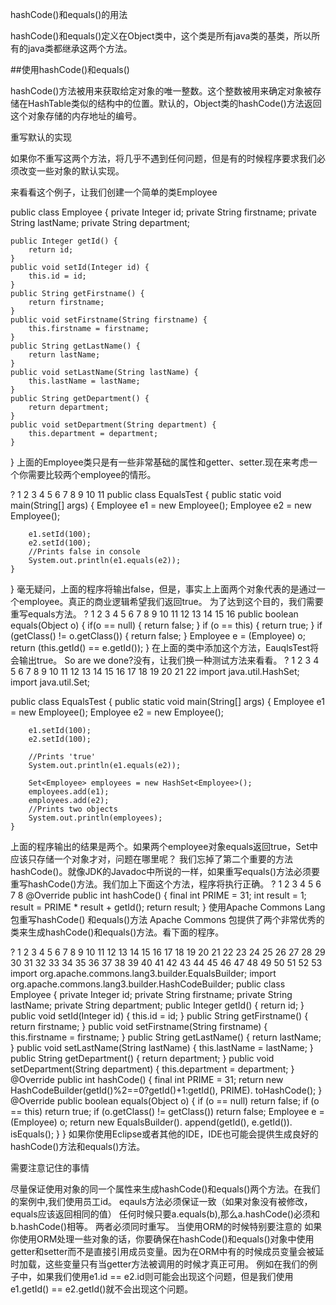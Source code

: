 hashCode()和equals()的用法

hashCode()和equals()定义在Object类中，这个类是所有java类的基类，所以所有的java类都继承这两个方法。

##使用hashCode()和equals()

hashCode()方法被用来获取给定对象的唯一整数。这个整数被用来确定对象被存储在HashTable类似的结构中的位置。默认的，Object类的hashCode()方法返回这个对象存储的内存地址的编号。

重写默认的实现

如果你不重写这两个方法，将几乎不遇到任何问题，但是有的时候程序要求我们必须改变一些对象的默认实现。

来看看这个例子，让我们创建一个简单的类Employee

public class Employee
{
    private Integer id;
    private String firstname;
    private String lastName;
    private String department;
 
    public Integer getId() {
        return id;
    }
    public void setId(Integer id) {
        this.id = id;
    }
    public String getFirstname() {
        return firstname;
    }
    public void setFirstname(String firstname) {
        this.firstname = firstname;
    }
    public String getLastName() {
        return lastName;
    }
    public void setLastName(String lastName) {
        this.lastName = lastName;
    }
    public String getDepartment() {
        return department;
    }
    public void setDepartment(String department) {
        this.department = department;
    }
}
上面的Employee类只是有一些非常基础的属性和getter、setter.现在来考虑一个你需要比较两个employee的情形。


?
1
2
3
4
5
6
7
8
9
10
11
public class EqualsTest {
    public static void main(String[] args) {
        Employee e1 = new Employee();
        Employee e2 = new Employee();
 
        e1.setId(100);
        e2.setId(100);
        //Prints false in console
        System.out.println(e1.equals(e2));
    }
}
毫无疑问，上面的程序将输出false，但是，事实上上面两个对象代表的是通过一个employee。真正的商业逻辑希望我们返回true。 
为了达到这个目的，我们需要重写equals方法。 
?
1
2
3
4
5
6
7
8
9
10
11
12
13
14
15
16
public boolean equals(Object o) {
        if(o == null)
        {
            return false;
        }
        if (o == this)
        {
           return true;
        }
        if (getClass() != o.getClass())
        {
            return false;
        }
        Employee e = (Employee) o;
        return (this.getId() == e.getId());
}
在上面的类中添加这个方法，EauqlsTest将会输出true。 
So are we done?没有，让我们换一种测试方法来看看。 
?
1
2
3
4
5
6
7
8
9
10
11
12
13
14
15
16
17
18
19
20
21
22
import java.util.HashSet;
import java.util.Set;
 
public class EqualsTest
{
    public static void main(String[] args)
    {
        Employee e1 = new Employee();
        Employee e2 = new Employee();
 
        e1.setId(100);
        e2.setId(100);
 
        //Prints 'true'
        System.out.println(e1.equals(e2));
 
        Set<Employee> employees = new HashSet<Employee>();
        employees.add(e1);
        employees.add(e2);
        //Prints two objects
        System.out.println(employees);
    }
上面的程序输出的结果是两个。如果两个employee对象equals返回true，Set中应该只存储一个对象才对，问题在哪里呢？ 
我们忘掉了第二个重要的方法hashCode()。就像JDK的Javadoc中所说的一样，如果重写equals()方法必须要重写hashCode()方法。我们加上下面这个方法，程序将执行正确。
?
1
2
3
4
5
6
7
8
@Override
 public int hashCode()
 {
    final int PRIME = 31;
    int result = 1;
    result = PRIME * result + getId();
    return result;
 }
使用Apache Commons Lang包重写hashCode() 和equals()方法 
Apache Commons 包提供了两个非常优秀的类来生成hashCode()和equals()方法。看下面的程序。 

?
1
2
3
4
5
6
7
8
9
10
11
12
13
14
15
16
17
18
19
20
21
22
23
24
25
26
27
28
29
30
31
32
33
34
35
36
37
38
39
40
41
42
43
44
45
46
47
48
49
50
51
52
53
import org.apache.commons.lang3.builder.EqualsBuilder;
import org.apache.commons.lang3.builder.HashCodeBuilder;
public class Employee
{
 private Integer id;
 private String firstname;
 private String lastName;
 private String department;
public Integer getId() {
    return id;
 }
 public void setId(Integer id) {
    this.id = id;
 }
 public String getFirstname() {
    return firstname;
 }
 public void setFirstname(String firstname) {
    this.firstname = firstname;
 }
 public String getLastName() {
    return lastName;
 }
 public void setLastName(String lastName) {
    this.lastName = lastName;
 }
 public String getDepartment() {
    return department;
 }
 public void setDepartment(String department) {
    this.department = department;
 }
@Override
 public int hashCode()
 {
    final int PRIME = 31;
    return new HashCodeBuilder(getId()%2==0?getId()+1:getId(), PRIME).
           toHashCode();
 }
@Override
 public boolean equals(Object o) {
    if (o == null)
       return false;
    if (o == this)
       return true;
    if (o.getClass() != getClass())
       return false;
    Employee e = (Employee) o;
       return new EqualsBuilder().
              append(getId(), e.getId()).
              isEquals();
    }
 }
如果你使用Eclipse或者其他的IDE，IDE也可能会提供生成良好的hashCode()方法和equals()方法。 


需要注意记住的事情

尽量保证使用对象的同一个属性来生成hashCode()和equals()两个方法。在我们的案例中,我们使用员工id。
eqauls方法必须保证一致（如果对象没有被修改，equals应该返回相同的值）
任何时候只要a.equals(b),那么a.hashCode()必须和b.hashCode()相等。
两者必须同时重写。
当使用ORM的时候特别要注意的
如果你使用ORM处理一些对象的话，你要确保在hashCode()和equals()对象中使用getter和setter而不是直接引用成员变量。因为在ORM中有的时候成员变量会被延时加载，这些变量只有当getter方法被调用的时候才真正可用。
例如在我们的例子中，如果我们使用e1.id == e2.id则可能会出现这个问题，但是我们使用e1.getId() == e2.getId()就不会出现这个问题。